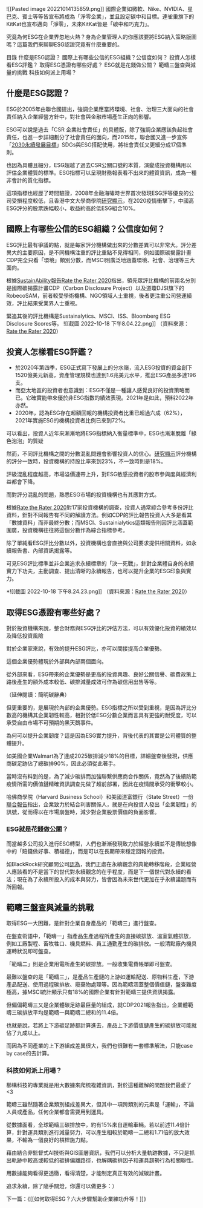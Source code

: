 ![[Pasted image 20221014135859.png]]
國際企業如微軟、Nike、NVIDIA、星巴克、賓士等等皆宣布將成為「淨零企業」，並且設定碳中和目標。連雀巢旗下的KitKat也宣布邁向「淨零」，未來KitKat皆是「碳中和巧克力」。

究竟為何ESG在企業界忽地火熱？身為企業管理人的你應該要將ESG納入策略版圖嗎？這篇我們來聊聊ESG認證究竟有什麼重要的。

目錄
什麼是ESG認證？
國際上有哪些公信的ESG組織？公信度如何？
投資人怎樣看ESG評鑑？
取得ESG憑證有哪些好處？
ESG就是花錢做公關？
範疇三盤查與減量的挑戰
科技如何派上用場？

## **什麼是ESG認證？**
ESG於2005年由聯合國提出，強調企業應當將環境、社會、治理三大面向的社會責任納入企業經營方針中，對社會與金融市場產生正向的影響。

ESG可以說是過去「CSR 企業社會責任」的具體版，除了強調企業應該負起社會責任，也進一步詳細劃分了社會責任的面向，而2015年，聯合國又進一步宣佈「[2030永續發展目標](https://www.undp.org/sustainable-development-goals?utm_source=EN&utm_medium=GSR&utm_content=US_UNDP_PaidSearch_Brand_English&utm_campaign=CENTRAL&c_src=CENTRAL&c_src2=GSR)」SDGs與ESG搭配使用，將社會責任又更細分成17個準則。

也因為具體且細分，ESG超越了過去CSR公關口號的本質，演變成投資機構用以評估企業體質的標準。ESG指標可以呈現財務報表看不出來的體質資訊，成為一種非會計的質化指標。

這項指標也經歷了時間驗證，2008年金融海嘯時世界首次發現ESG評等優良的公司受損程度較低，且香港中文大學商學院[研究顯示](https://papers.ssrn.com/sol3/papers.cfm?abstract_id=3627439)，在2020疫情衝擊下，中國高ESG評分的股票跌幅較小，收益約高於低ESG組合10%。

## **國際上有哪些公信的ESG組織？公信度如何？** 

ESG評比最有爭議的點，就是每家評分機構做出來的分數差異可以非常大。評分差異大的主要原因，是不同機構注重的評比重點不見得相同，例如國際碳揭露計畫CDP完全只看「環境」類別分數，而MSCI則廣泛地涵蓋環境、社會、治理等三大面向。

根據[SustainAbility報告Rate the Rater 2020](https://www.sustainability.com/globalassets/sustainability.com/thinking/pdfs/sustainability-ratetheraters2020-report.pdf)指出，領先眾評比機構的前兩名分別是國際碳揭露計畫CDP（Carbon Disclosure Project）以及道瓊DJSI旗下的RobecoSAM，前者較受學術機構、NGO領域人士重視，後者更注重公司營運績效，評比結果受業界人士重視。

緊追其後的評比機構是Sustainalytics、MSCI、ISS、Bloomberg ESG Disclosure Scores等。
![[截圖 2022-10-18 下午8.04.22.png]]
（資料來源：[Rate the Rater 2020](https://www.sustainability.com/globalassets/sustainability.com/thinking/pdfs/sustainability-ratetheraters2020-report.pdf)）


## **投資人怎樣看ESG評鑑？**

* 於2020年第四季，ESG正式寫下發展上的分水嶺，流入ESG投資的資金創下1520億美元新高，資產管理規模也達到1.6兆美元水平，推出ESG產品多達196支。
* 而亞太地區的投資者也意識到：ESG不僅是一種讓人感覺良好的投資策略而已。它確實能帶來優於非ESG指數的績效表現。2021年是如此，預料2022年亦然。
* 2020年，認為ESG存在超額回報的機構投資者比重已超過六成（62%），2021年實施ESG的機構投資者比例已來到72%。

可以看出，投資人近年來漸漸地將ESG指標納入衡量標準中，ESG也漸漸脫離「綠色泡泡」的質疑

然而，不同評比機構之間的分數混亂問題會影響投資人的信心。[研究顯示](https://finance.unibocconi.eu/sites/default/files/files/media/attachments/ESG_ACLT_3320210302105826.pdf)評分機構的評分一致時，投資機構的持股比率來到23%，不一致時則是18%。

評級混亂程度越高，市場溢價連帶上升，對ESG敏感投資者的股市參與度與經濟利益都會下降。

而對評分混亂的問題，熟悉ESG市場的投資機構也有其應對方式。

根據[Rate the Rater 2020](https://www.sustainability.com/globalassets/sustainability.com/thinking/pdfs/sustainability-ratetheraters2020-report.pdf)對17家投資機構的調查，投資人通常綜合參考多份評比資料，針對不同報告有不同的解讀方法。例如CDP的評比報告投資人大多是看其「數據資料」而非最終分數；而MSCI、Sustainialytics這類報告則因評比涵蓋範圍廣，投資機構往往將這個分數作為綜合指標參考。

除了單純看ESG評比分數以外，投資機構也會直接與公司要求提供相關資料，如永續報告書、內部資訊揭露等。

可見ESG評比標準並非企業追求永續標章的「決一死戰」，針對企業體自身的永續實力下功夫，主動調查、提出清晰的永續報告，也可以提升企業的ESG印象與實力。

*![[截圖 2022-10-18 下午8.24.23.png]]
（資料來源：[Rate the Rater 2020](https://www.sustainability.com/globalassets/sustainability.com/thinking/pdfs/sustainability-ratetheraters2020-report.pdf)）


## **取得ESG憑證有哪些好處？**

對於投資機構來說，整合財務與ESG評比的評估方法，可以有效優化投資的績效以及降低投資風險

對於企業家來說，有效的提升ESG評比，亦可以間接提高企業優勢。

這個企業優勢體現於外部與內部兩個面向。

從外部來看，ESG帶來的企業優勢是更高的投資興趣、良好公關信譽、碳費政策上路後產生的額外成本較低、碳排減量成效可作為碳信用出售等等。

（延伸閱讀：簡明碳辭典）

但更重要的，是展現於內部的企業優勢。ESG指標之所以受到重視，是因為評比分數高的機構其企業韌性較高，相對於低ESG分數企業而言具有更強的耐受度，可以承受自由市場不可預期的黑天鵝事件。

為何可以提升企業韌度？這是因為ESG實力提升，背後代表的其實是公司體質的整體提升。

如美國企業Walmart為了達成2025碳排減少18%的目標，詳細盤查後發現，供應商碳足跡佔了總碳排90%，因此必須從此著手。

當時沒有料到的是，為了減少碳排而加強聯繫供應商合作關係，竟然為了後續防範疫情所需的價值鏈精確資訊調查先做了超前部署，因此在疫情間承受的衝擊較小。

哈佛商學院（Harvard Business School）和美國道富銀行（State Street）一份[聯合報告](https://www.hbs.edu/faculty/Publication%20Files/20-108_150212c6-b496-458a-8584-5f2ae9d5e44a.pdf)指出，企業致力於結合利害關係人，就是在向投資人發出「企業韌性」的訊號，從而得以在市場崩盤時，減少對企業股票價值的負面影響。

### **ESG就是花錢做公關？**

而當越多公司投入進行ESG轉型，人們也漸漸發現致力於經營永續並不是傳統想像中的「賠錢做好事、積福德」，而是可以在長期帶來穩定回報的投資。

如BlackRock研究顧問公司[認為](https://www.blackrock.com/corporate/literature/whitepaper/bii-portfolio-perspectives-february-2020.pdf)，我們正處在永續觀念的典範轉移階段，企業經營人應該看的不是當下的世代對永續觀念的在乎程度，而是下一個世代對永續的看法；現在為了永續所投入的成本與努力，皆會因為未來世代更加在乎永續議題而有所回報。

## **範疇三盤查與減量的挑戰**

取得ESG一大困難，是針對企業自身產品的「範疇三」進行盤查。

在盤查術語中，「範疇一」指產品生產過程所產生的直接碳排放、溫室氣體排放，例如工廠製程、畜牧牲口、機具燃料、員工通勤產生的碳排放。一般清點廠內機具運轉狀況即可盤查。

「範疇二」則是企業用電所產生的碳排放。一般收集電費帳單即可盤查。

最難以盤查的是「範疇三」，是產品生產鏈的上游如運輸配送、原物料生產，下游產品配送、使用過程碳排放、廢棄物處理等。因為範疇涵蓋整個價值鏈，盤查難度極高，據MSCI統計顯示只有18%的國際企業有針對範疇三提供資訊揭露。

但偏偏範疇三又是企業體碳足跡最巨量的組成，就CDP2021報告指出，企業體範疇三碳排放平均是範疇一與範疇二總和的11.4倍。

也就是說，若將上下游碳足跡都計算進去，產品上下游價值鏈產生的碳排放可能就佔了九成以上。

而因為不同產業的上下游組成差異很大，我們也很難有一套標準解法，只能case by case的去計算。


### 科技如何派上用場？

櫛構科技的專業就是用大數據來爬梳複雜資訊，對於這種難解的問題我們最愛了 <3

範疇三雖然隨著企業類別組成差異大，但其中一項跨類別的元素是「運輸」，不論人員或產品，任何企業都會需要用到運具。

從數據面看，全球範疇三碳排放中，約有15%來自運輸車輛。若以前述11.4倍計算，針對運具類別進行減量努力，可以產生相較於範疇一二總和1.71倍的放大效果，不輸為一個良好的槓桿施力點。

藉由結合非監督式AI技術與GIS圖層資訊，我們可以分析大量軌跡數據，不只是抓出軌跡中較高或較低的碳排偏離路徑，也解耦碳排因子和運具趨勢行為相關聯性。

用數據能夠看得更透徹，看得清楚，才能制定真正有效的減碳計畫。

追求永續，除了隨手關燈，你還可以做更多：）



下一篇：《[[如何取得ESG？六大步驟幫助企業練功升等！]]》

